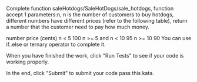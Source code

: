 Complete function saleHotdogs/SaleHotDogs/sale_hotdogs, function accept 1 parameters:n, n is the number of customers to buy hotdogs, different numbers have different prices (refer to the following table), return a number that the customer need to pay how much money.

number	price (cents)
n < 5	100
n >= 5 and n < 10	95
n >= 10	90
You can use if..else or ternary operator to complete it.

When you have finished the work, click "Run Tests" to see if your code is working properly.

In the end, click "Submit" to submit your code pass this kata.